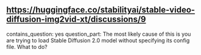 ## https://huggingface.co/stabilityai/stable-video-diffusion-img2vid-xt/discussions/9

contains_question: yes
question_part: The most likely cause of this is you are trying to load Stable Diffusion 2.0 model without specifying its config file. What to do?